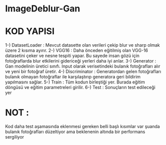 # ImageDeblur-Gan

# KOD YAPISI 

1-) DatasetLoader : Mevcut datasette olan verileri çekip blur ve sharp olmak üzere 2 kısıma ayırır.
2-) VGG16 : Daha önceden eğitilmiş olan VGG-16 datasetini çeker ve nesne tespiti yapar. Bu sayede insan gözü için fotoğraflarda blur etkilerini gidericeği yerleri daha iyi anlar.
3-) Generator : Gan modelinin üretici sınıfı. Input olarak verisetindeki bulanık fotoğrafları alır ve yeni bir fotoğraf üretir.
4-) Discriminator : Generatordan gelen fotoğrafları bulanık olmayan fotoğraflar ile karşılaştırıp generatora geri bildirim yapılmasını sağlar.
5-) Train : Tüm kodun birleştiği yer. Burada eğitim döngüsü ve eğitim parametreleri girilir.
6-) Test : Sonuçların test edileceği yer 

# NOT : 
Kod daha test aşamasında eklenmesi gereken belli başlı kısımlar var şuanda bulanık fotoğrafları düzeltiyor ama beklenenin altında bir performans sergiliyor
